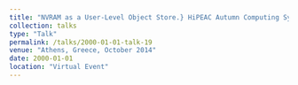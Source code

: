 ```yaml
---
title: "NVRAM as a User-Level Object Store.} HiPEAC Autumn Computing Systems Week"
collection: talks
type: "Talk"
permalink: /talks/2000-01-01-talk-19
venue: "Athens, Greece, October 2014"
date: 2000-01-01
location: "Virtual Event"
---
```

